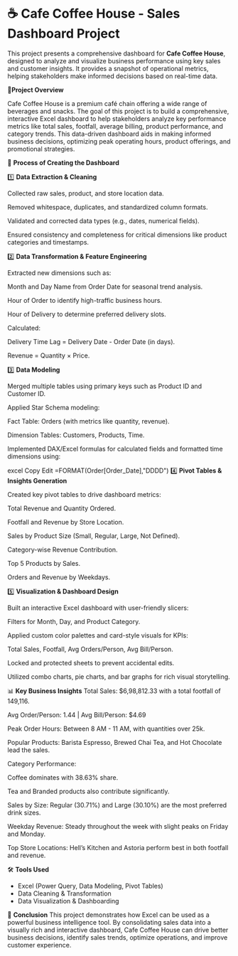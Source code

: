# ☕ Cafe Coffee House - Sales Dashboard Project

This project presents a comprehensive dashboard for **Cafe Coffee House**, designed to analyze and visualize business performance using key sales and customer insights. It provides a snapshot of operational metrics, helping stakeholders make informed decisions based on real-time data.

📌**Project Overview**

Cafe Coffee House is a premium café chain offering a wide range of beverages and snacks. The goal of this project is to build a comprehensive, interactive Excel dashboard to help stakeholders analyze key performance metrics like total sales, footfall, average billing, product performance, and category trends. This data-driven dashboard aids in making informed business decisions, optimizing peak operating hours, product offerings, and promotional strategies.

🚀 **Process of Creating the Dashboard**

1️⃣ **Data Extraction & Cleaning**

Collected raw sales, product, and store location data.

Removed whitespace, duplicates, and standardized column formats.

Validated and corrected data types (e.g., dates, numerical fields).

Ensured consistency and completeness for critical dimensions like product categories and timestamps.

2️⃣ **Data Transformation & Feature Engineering**

Extracted new dimensions such as:

Month and Day Name from Order Date for seasonal trend analysis.

Hour of Order to identify high-traffic business hours.

Hour of Delivery to determine preferred delivery slots.

Calculated:

Delivery Time Lag = Delivery Date - Order Date (in days).

Revenue = Quantity × Price.

3️⃣ **Data Modeling**

Merged multiple tables using primary keys such as Product ID and Customer ID.

Applied Star Schema modeling:

Fact Table: Orders (with metrics like quantity, revenue).

Dimension Tables: Customers, Products, Time.

Implemented DAX/Excel formulas for calculated fields and formatted time dimensions using:

excel
Copy
Edit
=FORMAT(Order[Order_Date],"DDDD")
4️⃣ **Pivot Tables & Insights Generation**

Created key pivot tables to drive dashboard metrics:

Total Revenue and Quantity Ordered.

Footfall and Revenue by Store Location.

Sales by Product Size (Small, Regular, Large, Not Defined).

Category-wise Revenue Contribution.

Top 5 Products by Sales.

Orders and Revenue by Weekdays.

5️⃣ **Visualization & Dashboard Design**

Built an interactive Excel dashboard with user-friendly slicers:

Filters for Month, Day, and Product Category.

Applied custom color palettes and card-style visuals for KPIs:

Total Sales, Footfall, Avg Orders/Person, Avg Bill/Person.

Locked and protected sheets to prevent accidental edits.

Utilized combo charts, pie charts, and bar graphs for rich visual storytelling.

📊 **Key Business Insights**
Total Sales: $6,98,812.33 with a total footfall of 149,116.

Avg Order/Person: 1.44 | Avg Bill/Person: $4.69

Peak Order Hours: Between 8 AM - 11 AM, with quantities over 25k.

Popular Products: Barista Espresso, Brewed Chai Tea, and Hot Chocolate lead the sales.

Category Performance:

Coffee dominates with 38.63% share.

Tea and Branded products also contribute significantly.

Sales by Size: Regular (30.71%) and Large (30.10%) are the most preferred drink sizes.

Weekday Revenue: Steady throughout the week with slight peaks on Friday and Monday.

Top Store Locations: Hell’s Kitchen and Astoria perform best in both footfall and revenue.

🛠️ **Tools Used**  
- Excel (Power Query, Data Modeling, Pivot Tables)  
- Data Cleaning & Transformation    
- Data Visualization & Dashboarding

  
📎 **Conclusion**
This project demonstrates how Excel can be used as a powerful business intelligence tool. By consolidating sales data into a visually rich and interactive dashboard, Cafe Coffee House can drive better business decisions, identify sales trends, optimize operations, and improve customer experience.
  
